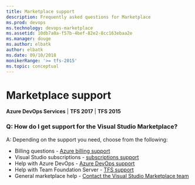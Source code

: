 ```yaml
---
title: Marketplace support 
description: Frequently asked questions for Marketplace 
ms.prod: devops
ms.technology: devops-marketplace
ms.assetid: 10db7a0a-f57b-4bef-82e2-8cc163ebaa2e
ms.manager: douge
ms.author: elbatk
author: elbatk
ms.date: 09/10/2018
monikerRange: '>= tfs-2015'
ms.topic: conceptual
---
```


#	Marketplace support

**Azure DevOps Services** | **TFS 2017** | **TFS 2015**


### Q: How do I get support for the Visual Studio Marketplace?

A: Depending on the support you need, choose from the following:

* Billing questions - [Azure billing support](https://portal.azure.com/#blade/Microsoft_Azure_Support/HelpAndSupportBlade)
* Visual Studio subscriptions - [subscriptions support](https://visualstudio.microsoft.com/subscriptions/support)
* Help with Azure DevOps - [Azure DevOps support](https://azure.microsoft.com/support/devops-visual-studio-team-services)
* Help with Team Foundation Server - [TFS support](https://visualstudio.microsoft.com/team-services/tfs_support)
* General marketplace help - [Contact the Visual Studio Marketplace team](mailto:vsmarketplace@microsoft.com)
